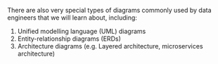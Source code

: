 There are also very special types of diagrams commonly used by data engineers that we will learn about, including:
1.  Unified modelling language (UML) diagrams
2. Entity-relationship diagrams (ERDs)
3. Architecture diagrams (e.g. Layered architecture, microservices architecture)
